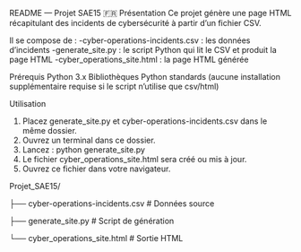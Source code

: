 README — Projet SAE15
🇫🇷 Présentation
Ce projet génère une page HTML récapitulant des incidents de cybersécurité à partir d’un fichier CSV.

Il se compose de :
-cyber-operations-incidents.csv : les données d’incidents
-generate_site.py : le script Python qui lit le CSV et produit la page HTML
-cyber_operations_site.html : la page HTML générée

Prérequis
Python 3.x
Bibliothèques Python standards (aucune installation supplémentaire requise si le script n’utilise que csv/html)

Utilisation
1. Placez generate_site.py et cyber-operations-incidents.csv dans le même dossier.
2. Ouvrez un terminal dans ce dossier.
3. Lancez :
python generate_site.py
4. Le fichier cyber_operations_site.html sera créé ou mis à jour.
5. Ouvrez ce fichier dans votre navigateur.

Projet_SAE15/

├── cyber-operations-incidents.csv   # Données source

├── generate_site.py                 # Script de génération

└── cyber_operations_site.html       # Sortie HTML

